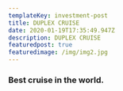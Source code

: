 ```yaml
---
templateKey: investment-post
title: DUPLEX CRUISE
date: 2020-01-19T17:35:49.947Z
description: DUPLEX CRUISE
featuredpost: true
featuredimage: /img/img2.jpg
---
```

### Best cruise in the world.
